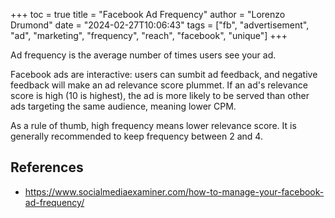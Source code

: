 +++
toc = true
title = "Facebook Ad Frequency"
author = "Lorenzo Drumond"
date = "2024-02-27T10:06:43"
tags = ["fb",  "advertisement",  "ad",  "marketing",  "frequency",  "reach",  "facebook",  "unique"]
+++


Ad frequency is the average number of times users see your ad.

Facebook ads are interactive: users can sumbit ad feedback, and negative feedback will make an ad relevance score plummet. If an ad's relevance score is high (10 is highest), the ad is more likely to be served than other ads targeting the same audience, meaning lower CPM.

As a rule of thumb, high frequency means lower relevance score. It is generally recommended to keep frequency between 2 and 4.

## References
- https://www.socialmediaexaminer.com/how-to-manage-your-facebook-ad-frequency/
